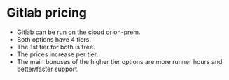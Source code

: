 # Gitlab pricing
- Gitlab can be run on the cloud or on-prem.
- Both options have 4 tiers.
- The 1st tier for both is free.
- The prices increase per tier.
- The main bonuses of the higher tier options are more runner hours and better/faster support.